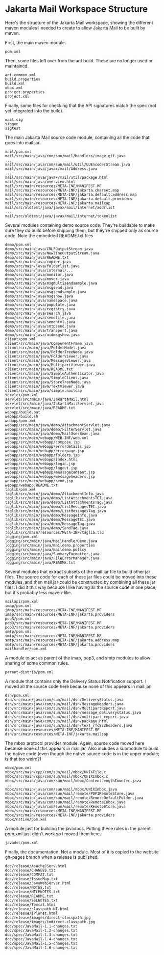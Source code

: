 Jakarta Mail Workspace Structure
================================

Here's the structure of the Jakarta Mail workspace, showing the different
maven modules I needed to create to allow Jakarta Mail to be built by
maven.

First, the main maven module.

    pom.xml

Then, some files left over from the ant build.
These are no longer used or maintained.

    ant-common.xml
    build.properties
    build.xml
    mbox.xml
    project.properties
    project.xml

Finally, some files for checking that the API signatures match the spec
(not yet integrated into the build).

    mail.sig
    siggen
    sigtest

The main Jakarta Mail source code module, containing all the code that goes
into mail.jar.

    mail/pom.xml
    mail/src/main/java/com/sun/mail/handlers/image_gif.java
    ...
    mail/src/main/java/com/sun/mail/util/UUEncoderStream.java
    mail/src/main/java/javax/mail/Address.java
    ...
    mail/src/main/java/javax/mail/util/package.html
    mail/src/main/java/overview.html
    mail/src/main/resources/META-INF/MANIFEST.MF
    mail/src/main/resources/META-INF/jakarta.charset.map
    mail/src/main/resources/META-INF/jakarta.default.address.map
    mail/src/main/resources/META-INF/jakarta.default.providers
    mail/src/main/resources/META-INF/jakarta.mailcap
    mail/src/oldtest/java/javax/mail/internet/addrlist
    ...
    mail/src/oldtest/java/javax/mail/internet/tokenlist

Several modules containing demo source code. They're buildable to make
sure they do build before shipping them, but they're shipped only as
source code. Note the embedded README.txt files

    demo/pom.xml
    demo/src/main/java/CRLFOutputStream.java
    demo/src/main/java/NewlineOutputStream.java
    demo/src/main/java/README.txt
    demo/src/main/java/copier.java
    demo/src/main/java/folderlist.java
    demo/src/main/java/internal/...
    demo/src/main/java/monitor.java
    demo/src/main/java/mover.java
    demo/src/main/java/msgmultisendsample.java
    demo/src/main/java/msgsend.java
    demo/src/main/java/msgsendsample.java
    demo/src/main/java/msgshow.java
    demo/src/main/java/namespace.java
    demo/src/main/java/populate.java
    demo/src/main/java/registry.java
    demo/src/main/java/search.java
    demo/src/main/java/sendfile.java
    demo/src/main/java/sendhtml.java
    demo/src/main/java/smtpsend.java
    demo/src/main/java/transport.java
    demo/src/main/java/uidmsgshow.java
    client/pom.xml
    client/src/main/java/ComponentFrame.java
    client/src/main/java/FolderModel.java
    client/src/main/java/FolderTreeNode.java
    client/src/main/java/FolderViewer.java
    client/src/main/java/MessageViewer.java
    client/src/main/java/MultipartViewer.java
    client/src/main/java/README.txt
    client/src/main/java/SimpleAuthenticator.java
    client/src/main/java/SimpleClient.java
    client/src/main/java/StoreTreeNode.java
    client/src/main/java/TextViewer.java
    client/src/main/java/simple.mailcap
    servlet/pom.xml
    servlet/src/main/java/JakartaMail.html
    servlet/src/main/java/JakartaMailServlet.java
    servlet/src/main/java/README.txt
    webapp/build.bat
    webapp/build.sh
    webapp/pom.xml
    webapp/src/main/java/demo/AttachmentServlet.java
    webapp/src/main/java/demo/FilterServlet.java
    webapp/src/main/java/demo/MailUserBean.java
    webapp/src/main/webapp/WEB-INF/web.xml
    webapp/src/main/webapp/compose.jsp
    webapp/src/main/webapp/errordetails.jsp
    webapp/src/main/webapp/errorpage.jsp
    webapp/src/main/webapp/folders.jsp
    webapp/src/main/webapp/index.html
    webapp/src/main/webapp/login.jsp
    webapp/src/main/webapp/logout.jsp
    webapp/src/main/webapp/messagecontent.jsp
    webapp/src/main/webapp/messageheaders.jsp
    webapp/src/main/webapp/send.jsp
    webapp/webapp.README.txt
    taglib/pom.xml
    taglib/src/main/java/demo/AttachmentInfo.java
    taglib/src/main/java/demo/ListAttachmentsTEI.java
    taglib/src/main/java/demo/ListAttachmentsTag.java
    taglib/src/main/java/demo/ListMessagesTEI.java
    taglib/src/main/java/demo/ListMessagesTag.java
    taglib/src/main/java/demo/MessageInfo.java
    taglib/src/main/java/demo/MessageTEI.java
    taglib/src/main/java/demo/MessageTag.java
    taglib/src/main/java/demo/SendTag.java
    taglib/src/main/resources/META-INF/taglib.tld
    logging/pom.xml
    logging/src/main/java/MailHandlerDemo.java
    logging/src/main/java/maildemo.properties
    logging/src/main/java/maildemo.policy
    logging/src/main/java/SummaryFormatter.java
    logging/src/main/java/FileErrorManager.java
    logging/src/main/java/README.txt


Several modules that extract subsets of the mail.jar file to build
other jar files. The source code for each of these jar files could be
moved into these modules, and then mail.jar could be constructed by
combining all these jar files. I did it this way because I like having
all the source code in one place, but it's probably less maven-like.

    mailapi/pom.xml
    imap/pom.xml
    imap/src/main/resources/META-INF/MANIFEST.MF
    imap/src/main/resources/META-INF/jakarta.providers
    pop3/pom.xml
    pop3/src/main/resources/META-INF/MANIFEST.MF
    pop3/src/main/resources/META-INF/jakarta.providers
    smtp/pom.xml
    smtp/src/main/resources/META-INF/MANIFEST.MF
    smtp/src/main/resources/META-INF/jakarta.address.map
    smtp/src/main/resources/META-INF/jakarta.providers
    mailhandler/pom.xml

A module to act as parent of the imap, pop3, and smtp modules to allow
sharing of some common rules.

    parent-distrib/pom.xml

A module that contains only the Delivery Status Notification support. I
moved all the source code here because none of this appears in
mail.jar.

    dsn/pom.xml
    dsn/src/main/java/com/sun/mail/dsn/DeliveryStatus.java
    dsn/src/main/java/com/sun/mail/dsn/MessageHeaders.java
    dsn/src/main/java/com/sun/mail/dsn/MultipartReport.java
    dsn/src/main/java/com/sun/mail/dsn/message_deliverystatus.java
    dsn/src/main/java/com/sun/mail/dsn/multipart_report.java
    dsn/src/main/java/com/sun/mail/dsn/package.html
    dsn/src/main/java/com/sun/mail/dsn/text_rfc822headers.java
    dsn/src/main/resources/META-INF/MANIFEST.MF
    dsn/src/main/resources/META-INF/jakarta.mailcap

The mbox protocol provider module. Again, source code moved here
because none of this appears in mail.jar. Also includes a submodule to
build the native code (even though the native source code is in the
upper module; is that too weird?)

    mbox/pom.xml
    mbox/src/main/cpp/com/sun/mail/mbox/UNIXFile.c
    mbox/src/main/cpp/com/sun/mail/mbox/UNIXInbox.c
    mbox/src/main/java/com/sun/mail/mbox/ContentLengthCounter.java
    ...
    mbox/src/main/java/com/sun/mail/mbox/UNIXInbox.java
    mbox/src/main/java/com/sun/mail/remote/POP3RemoteStore.java
    mbox/src/main/java/com/sun/mail/remote/RemoteDefaultFolder.java
    mbox/src/main/java/com/sun/mail/remote/RemoteInbox.java
    mbox/src/main/java/com/sun/mail/remote/RemoteStore.java
    mbox/src/main/resources/META-INF/MANIFEST.MF
    mbox/src/main/resources/META-INF/jakarta.providers
    mbox/native/pom.xml

A module just for building the javadocs. Putting these rules in the
parent pom.xml just didn't work so I moved them here.

    javadoc/pom.xml

Finally, the documentation. Not a module. Most of it is copied to the
website gh-pages branch when a release is published.

    doc/release/ApacheJServ.html
    doc/release/CHANGES.txt
    doc/release/COMPAT.txt
    doc/release/IssueMap.txt
    doc/release/JavaWebServer.html
    doc/release/NOTES.txt
    doc/release/NTLMNOTES.txt
    doc/release/README.txt
    doc/release/SSLNOTES.txt
    doc/release/Tomcat.html
    doc/release/classpath-NT.html
    doc/release/iPlanet.html
    doc/release/images/direct-classpath.jpg
    doc/release/images/indirect-classpath.jpg
    doc/spec/JavaMail-1.1-changes.txt
    doc/spec/JavaMail-1.2-changes.txt
    doc/spec/JavaMail-1.3-changes.txt
    doc/spec/JavaMail-1.4-changes.txt
    doc/spec/JavaMail-1.5-changes.txt
    doc/spec/JavaMail-1.6-changes.txt
